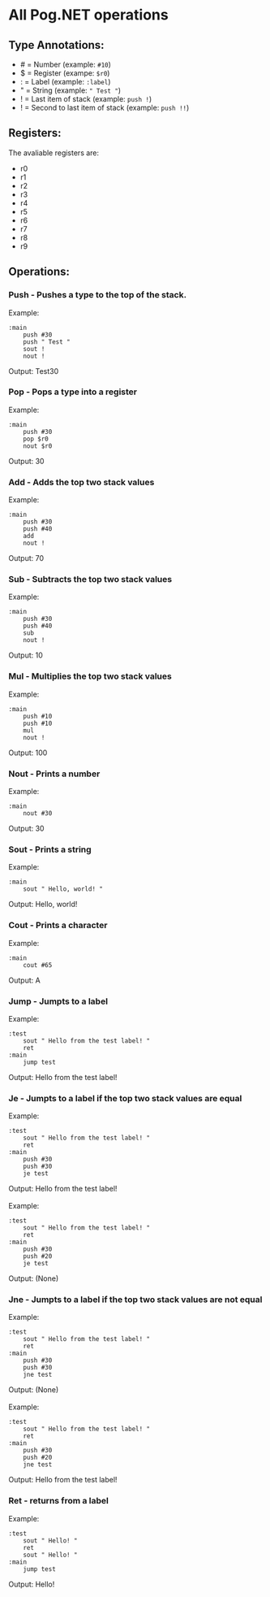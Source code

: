 # All Pog.NET operations

## Type Annotations:
* \# = Number (example: `#10`)
* \$ = Register (exampe: `$r0`)
* \: = Label (example: `:label`)
* \" = String (example: `" Test "`)
* \! = Last item of stack (example: `push !`)
* \! = Second to last item of stack (example: `push !!`)
## Registers:
The avaliable registers are:
* r0
* r1
* r2
* r3
* r4
* r5
* r6
* r7
* r8
* r9
## Operations:
### Push - Pushes a type to the top of the stack.
Example:
```
:main
    push #30
    push " Test "
    sout !
    nout !
```
Output: Test30
### Pop - Pops a type into a register
Example:
```
:main
    push #30
    pop $r0
    nout $r0
```
Output: 30
### Add - Adds the top two stack values
Example:
```
:main
    push #30
    push #40
    add
    nout !
```
Output: 70
### Sub - Subtracts the top two stack values
Example:
```
:main
    push #30
    push #40
    sub
    nout !
```
Output: 10
### Mul - Multiplies the top two stack values
Example:
```
:main
    push #10
    push #10
    mul
    nout !
```
Output: 100
### Nout - Prints a number
Example:
```
:main
    nout #30
```
Output: 30
### Sout - Prints a string
Example:
```
:main
    sout " Hello, world! "
```
Output: Hello, world!
### Cout - Prints a character
Example:
```
:main
    cout #65
```
Output: A
### Jump - Jumpts to a label
Example:
```
:test
    sout " Hello from the test label! "
    ret
:main
    jump test
```
Output: Hello from the test label!
### Je - Jumpts to a label if the top two stack values are equal
Example:
```
:test
    sout " Hello from the test label! "
    ret
:main
    push #30
    push #30
    je test
```
Output: Hello from the test label!
<br><br>Example:
```
:test
    sout " Hello from the test label! "
    ret
:main
    push #30
    push #20
    je test
```
Output: (None)

### Jne - Jumpts to a label if the top two stack values are not equal
Example:
```
:test
    sout " Hello from the test label! "
    ret
:main
    push #30
    push #30
    jne test
```
Output: (None)
<br><br>Example:
```
:test
    sout " Hello from the test label! "
    ret
:main
    push #30
    push #20
    jne test
```
Output: Hello from the test label!

### Ret - returns from a label
Example:
```
:test
    sout " Hello! "
    ret
    sout " Hello! "
:main
    jump test
```
Output: Hello!